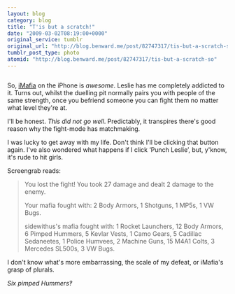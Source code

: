 ```yaml
---
layout: blog
category: blog
title: "T'is but a scratch!"
date: "2009-03-02T08:19:00+0000"
original_service: tumblr
original_url: "http://blog.benward.me/post/82747317/tis-but-a-scratch-so"
tumblr_post_type: photo
atomid: "http://blog.benward.me/post/82747317/tis-but-a-scratch-so"
---
```

<figure class="photo">
  <img src="http://benward.me/res/tumblr/media/82747317/0.jpg" alt="">
</figure>

So, [iMafia](http://itunes.apple.com/WebObjects/MZStore.woa/wa/viewSoftware%3Fid%3D302943086%26mt%3D8&ei=JJWrSZfTDJmQsQO04ujwDw&usg=AFQjCNGnBGtu8NbwXoNRnivu63MQFBT1JQ) on the iPhone is _awesome_. Leslie has me completely addicted to it. Turns out, whilst the duelling pit normally pairs you with people of the same strength, once you befriend someone you can fight them no matter what level they're at.

I'll be honest. _This did not go well_. Predictably, it transpires there's good reason why the fight-mode has matchmaking.

I was lucky to get away with my life. Don't think I'll be clicking that button again. I've also wondered what happens if I click ‘Punch Leslie’, but, y'know, it's rude to hit girls.

Screengrab reads:

> You lost the fight! You took 27 damage and dealt 2 damage to the enemy.
>
> Your mafia fought with: 2 Body Armors, 1 Shotguns, 1 MP5s, 1 VW Bugs.
>
> sidewithus's mafia fought with: 1 Rocket Launchers, 12 Body Armors, 6 Pimped Hummers, 5 Kevlar Vests, 1 Camo Gears, 5 Cadillac Sedaneetes, 1 Police Humvees, 2 Machine Guns, 15 M4A1 Colts, 3 Mercedes SL500s, 3 VW Bugs.

I don't know what's more embarrassing, the scale of my defeat, or iMafia's grasp of plurals.

_Six pimped Hummers‽_